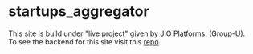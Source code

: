 # startups_aggregator
This site is build under "live project" given by JIO Platforms. (Group-U).\
To see the backend for this site visit this [repo](https://github.com/wacky199/jio_backend_heroku.git).